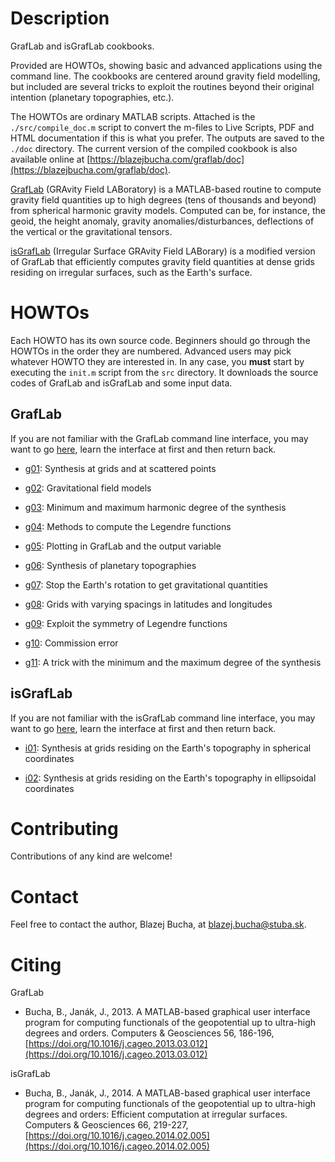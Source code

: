 # Description

GrafLab and isGrafLab cookbooks.


Provided are HOWTOs, showing basic and advanced applications using the command
line.  The cookbooks are centered around gravity field modelling, but included
are several tricks to exploit the routines beyond their original intention
(planetary topographies, etc.).


The HOWTOs are ordinary MATLAB scripts.  Attached is the `./src/compile_doc.m`
script to convert the m-files to Live Scripts, PDF and HTML documentation if
this is what you prefer.  The outputs are saved to the `./doc` directory.  The
current version of the compiled cookbook is also available online at
[https://blazejbucha.com/graflab/doc](https://blazejbucha.com/graflab/doc).


[GrafLab](https://blazejbucha.com/#GrafLab) (GRAvity Field LABoratory) is
a MATLAB-based routine to compute gravity field quantities up to high degrees
(tens of thousands and beyond) from spherical harmonic gravity models.
Computed can be, for instance, the geoid, the height anomaly, gravity
anomalies/disturbances, deflections of the vertical or the gravitational
tensors.


[isGrafLab](https://blazejbucha.com/#isGrafLab) (Irregular Surface GRAvity
Field LABorary) is a modified version of GrafLab that efficiently computes
gravity field quantities at dense grids residing on irregular surfaces, such as
the Earth's surface.


# HOWTOs

Each HOWTO has its own source code.  Beginners should go through the HOWTOs in
the order they are numbered.  Advanced users may pick whatever HOWTO they are
interested in.  In any case, you **must** start by executing the `init.m`
script from the `src` directory.  It downloads the source codes of GrafLab and
isGrafLab and some input data.


## GrafLab

If you are not familiar with the GrafLab command line interface, you may want
to go [here](doc/graflab.md), learn the interface at first and then return
back.

* [g01](src/howto_g01.m): Synthesis at grids and at scattered points

* [g02](src/howto_g02.m): Gravitational field models

* [g03](src/howto_g03.m): Minimum and maximum harmonic degree of the
  synthesis

* [g04](src/howto_g04.m): Methods to compute the Legendre functions

* [g05](src/howto_g05.m): Plotting in GrafLab and the output variable

* [g06](src/howto_g06.m): Synthesis of planetary topographies

* [g07](src/howto_g07.m): Stop the Earth's rotation to get gravitational
  quantities

* [g08](src/howto_g08.m): Grids with varying spacings in latitudes and
  longitudes

* [g09](src/howto_g09.m): Exploit the symmetry of Legendre functions

* [g10](src/howto_g10.m): Commission error

* [g11](src/howto_g11.m): A trick with the minimum and the maximum degree of
  the synthesis



## isGrafLab

If you are not familiar with the isGrafLab command line interface, you may want
to go [here](doc/isgraflab.md), learn the interface at first and then return
back.

* [i01](src/howto_i01.m): Synthesis at grids residing on the Earth's topography
  in spherical coordinates

* [i02](src/howto_i02.m): Synthesis at grids residing on the Earth's topography
  in ellipsoidal coordinates




# Contributing

Contributions of any kind are welcome!






# Contact

Feel free to contact the author, Blazej Bucha, at blazej.bucha@stuba.sk.






# Citing

GrafLab

* Bucha, B., Janák, J., 2013.  A MATLAB-based graphical user interface program
  for computing functionals of the geopotential up to ultra-high degrees and
  orders.  Computers & Geosciences 56, 186-196,
  [https://doi.org/10.1016/j.cageo.2013.03.012](https://doi.org/10.1016/j.cageo.2013.03.012)

isGrafLab

* Bucha, B., Janák, J., 2014.  A MATLAB-based graphical user interface program
  for computing functionals of the geopotential up to ultra-high degrees and
  orders: Efficient computation at irregular surfaces.  Computers & Geosciences
  66, 219-227,
  [https://doi.org/10.1016/j.cageo.2014.02.005](https://doi.org/10.1016/j.cageo.2014.02.005)
